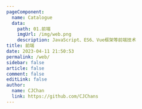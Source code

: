 ```yaml
---
pageComponent:
  name: Catalogue
  data:
    path: 01.前端
    imgUrl: /img/web.png
    description: JavaScript、ES6、Vue框架等前端技术
title: 前端
date: 2023-04-11 21:50:53
permalink: /web/
sidebar: false
article: false
comment: false
editLink: false
author:
  name: CJChan
  link: https://github.com/CJChans
---
```


